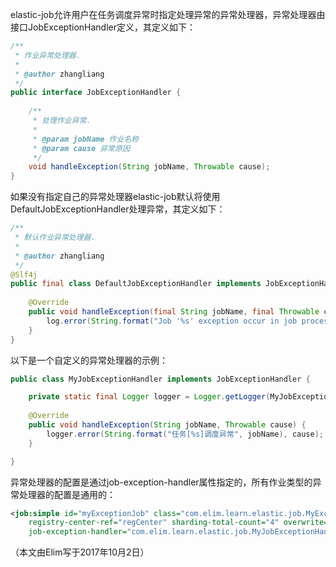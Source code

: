 elastic-job允许用户在任务调度异常时指定处理异常的异常处理器，异常处理器由接口JobExceptionHandler定义，其定义如下：
```java
/**
 * 作业异常处理器.
 *
 * @author zhangliang
 */
public interface JobExceptionHandler {
    
    /**
     * 处理作业异常.
     * 
     * @param jobName 作业名称
     * @param cause 异常原因
     */
    void handleException(String jobName, Throwable cause);
}
```

如果没有指定自己的异常处理器elastic-job默认将使用DefaultJobExceptionHandler处理异常，其定义如下：
```java
/**
 * 默认作业异常处理器.
 *
 * @author zhangliang
 */
@Slf4j
public final class DefaultJobExceptionHandler implements JobExceptionHandler {
    
    @Override
    public void handleException(final String jobName, final Throwable cause) {
        log.error(String.format("Job '%s' exception occur in job processing", jobName), cause);
    }
}
```

以下是一个自定义的异常处理器的示例：
```java
public class MyJobExceptionHandler implements JobExceptionHandler {

	private static final Logger logger = Logger.getLogger(MyJobExceptionHandler.class);
	
	@Override
	public void handleException(String jobName, Throwable cause) {
		logger.error(String.format("任务[%s]调度异常", jobName), cause);
	}

}
```

异常处理器的配置是通过job-exception-handler属性指定的，所有作业类型的异常处理器的配置是通用的：
```xml
<job:simple id="myExceptionJob" class="com.elim.learn.elastic.job.MyExceptionJob" cron="0/30 * * * * ?"
	registry-center-ref="regCenter" sharding-total-count="4" overwrite="true" 
 	job-exception-handler="com.elim.learn.elastic.job.MyJobExceptionHandler" />
```

（本文由Elim写于2017年10月2日）